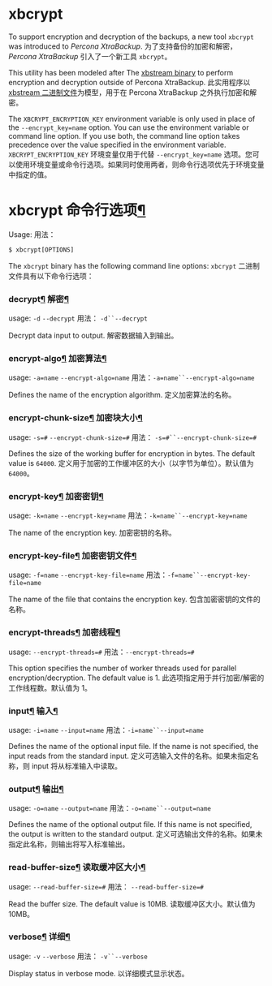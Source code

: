 # xbcrypt

To support encryption and decryption of the backups, a new tool `xbcrypt` was introduced to *Percona XtraBackup*.
为了支持备份的加密和解密，*Percona XtraBackup* 引入了一个新工具 `xbcrypt`。

This utility has been modeled after The [xbstream binary](https://docs.percona.com/percona-xtrabackup/8.4/xbstream-binary-overview.html) to perform encryption and decryption outside of Percona XtraBackup.
此实用程序以 [xbstream 二进制文件](https://docs.percona.com/percona-xtrabackup/8.4/xbstream-binary-overview.html)为模型，用于在 Percona XtraBackup 之外执行加密和解密。

The `XBCRYPT_ENCRYPTION_KEY` environment variable is only used in place of the `--encrypt_key=name` option. You can use the environment variable or command line option. If you use both, the command line option takes precedence over the value  specified in the environment variable.
`XBCRYPT_ENCRYPTION_KEY` 环境变量仅用于代替 `--encrypt_key=name` 选项。您可以使用环境变量或命令行选项。如果同时使用两者，则命令行选项优先于环境变量中指定的值。

# xbcrypt 命令行选项[¶](https://docs.percona.com/percona-xtrabackup/8.4/xbcrypt-options.html#the-xbcrypt-command-line-options)

Usage:  用法：

```
$ xbcrypt[OPTIONS]
```

The `xbcrypt` binary has the following command line options:
`xbcrypt` 二进制文件具有以下命令行选项：

### decrypt[¶](https://docs.percona.com/percona-xtrabackup/8.4/xbcrypt-options.html#decrypt) 解密[¶](https://docs.percona.com/percona-xtrabackup/8.4/xbcrypt-options.html#decrypt)

usage: `-d`  `--decrypt`
用法： `-d``--decrypt`

Decrypt data input to output.
解密数据输入到输出。

### encrypt-algo[¶](https://docs.percona.com/percona-xtrabackup/8.4/xbcrypt-options.html#encrypt-algo) 加密算法[¶](https://docs.percona.com/percona-xtrabackup/8.4/xbcrypt-options.html#encrypt-algo)

usage: `-a=name` `--encrypt-algo=name`
用法：`-a=name``--encrypt-algo=name`

Defines the name of the encryption algorithm.
定义加密算法的名称。

### encrypt-chunk-size[¶](https://docs.percona.com/percona-xtrabackup/8.4/xbcrypt-options.html#encrypt-chunk-size) 加密块大小[¶](https://docs.percona.com/percona-xtrabackup/8.4/xbcrypt-options.html#encrypt-chunk-size)

usage: `-s=#` `--encrypt-chunk-size=#`
用法： `-s=#``--encrypt-chunk-size=#`

Defines the size of the working buffer for encryption in bytes. The default value is `64000`.
定义用于加密的工作缓冲区的大小（以字节为单位）。默认值为 `64000`。

### encrypt-key[¶](https://docs.percona.com/percona-xtrabackup/8.4/xbcrypt-options.html#encrypt-key) 加密密钥[¶](https://docs.percona.com/percona-xtrabackup/8.4/xbcrypt-options.html#encrypt-key)

usage: `-k=name` `--encrypt-key=name`
用法：`-k=name``--encrypt-key=name`

The name of the encryption key.
加密密钥的名称。

### encrypt-key-file[¶](https://docs.percona.com/percona-xtrabackup/8.4/xbcrypt-options.html#encrypt-key-file) 加密密钥文件[¶](https://docs.percona.com/percona-xtrabackup/8.4/xbcrypt-options.html#encrypt-key-file)

usage: `-f=name` `--encrypt-key-file=name`
用法：`-f=name``--encrypt-key-file=name`

The name of the file that contains the encryption key.
包含加密密钥的文件的名称。

### encrypt-threads[¶](https://docs.percona.com/percona-xtrabackup/8.4/xbcrypt-options.html#encrypt-threads) 加密线程[¶](https://docs.percona.com/percona-xtrabackup/8.4/xbcrypt-options.html#encrypt-threads)

usage: `--encrypt-threads=#`
用法：`--encrypt-threads=#`

This option specifies the number of worker threads used for parallel encryption/decryption. The default value is 1.
此选项指定用于并行加密/解密的工作线程数。默认值为 1。

### input[¶](https://docs.percona.com/percona-xtrabackup/8.4/xbcrypt-options.html#input) 输入[¶](https://docs.percona.com/percona-xtrabackup/8.4/xbcrypt-options.html#input)

usage: `-i=name` `--input=name`
用法：`-i=name``--input=name`

Defines the name of the optional input file. If the name is not specified, the input reads from the standard input.
定义可选输入文件的名称。如果未指定名称，则 input 将从标准输入中读取。

### output[¶](https://docs.percona.com/percona-xtrabackup/8.4/xbcrypt-options.html#output) 输出[¶](https://docs.percona.com/percona-xtrabackup/8.4/xbcrypt-options.html#output)

usage: `-o=name` `--output=name`
用法：`-o=name``--output=name`

Defines the name of the optional output file. If this name is not specified, the output is written to the standard output.
定义可选输出文件的名称。如果未指定此名称，则输出将写入标准输出。

### read-buffer-size[¶](https://docs.percona.com/percona-xtrabackup/8.4/xbcrypt-options.html#read-buffer-size) 读取缓冲区大小[¶](https://docs.percona.com/percona-xtrabackup/8.4/xbcrypt-options.html#read-buffer-size)

usage: `--read-buffer-size=#`
用法： `--read-buffer-size=#`

Read the buffer size. The default value is 10MB. 
读取缓冲区大小。默认值为 10MB。

### verbose[¶](https://docs.percona.com/percona-xtrabackup/8.4/xbcrypt-options.html#verbose) 详细[¶](https://docs.percona.com/percona-xtrabackup/8.4/xbcrypt-options.html#verbose)

usage: `-v` `--verbose`
用法： `-v``--verbose`

Display status in verbose mode.
以详细模式显示状态。